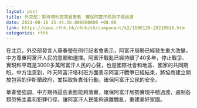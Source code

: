 ```yaml
---
layout: post
title: 外交部：期待塔利班落實表態　確保阿富汗局勢平穩過渡
date: 2021-08-16 15:44:56.000000000 +08:00
link: https://news.rthk.hk/rthk/ch/component/k2/1606120-20210816.htm
categories: rthk
---
```


在北京，外交部發言人華春瑩在例行記者會表示，阿富汗局勢已經發生重大改變，中方尊重阿富汗人民的意願和選擇。阿富汗戰亂已經持續了40多年，停止戰爭、實現和平既是3000多萬阿富汗人民的心聲，也是國際社會和地區、國家的共同期盼。中方注意到，昨天阿富汗塔利班方面表示阿富汗戰爭已經結束，將協商建立開放包容的伊斯蘭政府，並採取負責任行動，確保阿富汗公民的安全。

華春瑩強調，中方期待這些表態能夠落實，確保阿富汗局勢實現平穩過渡，遏制各類恐怖主義和犯罪行徑，讓阿富汗人民能夠遠離戰亂，重建美好家園。
